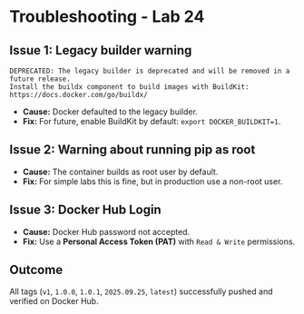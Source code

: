 # Troubleshooting - Lab 24

## Issue 1: Legacy builder warning
```
DEPRECATED: The legacy builder is deprecated and will be removed in a future release.
Install the buildx component to build images with BuildKit:
https://docs.docker.com/go/buildx/
```
- **Cause:** Docker defaulted to the legacy builder.
- **Fix:** For future, enable BuildKit by default: `export DOCKER_BUILDKIT=1`.

## Issue 2: Warning about running pip as root
- **Cause:** The container builds as root user by default.
- **Fix:** For simple labs this is fine, but in production use a non-root user.

## Issue 3: Docker Hub Login
- **Cause:** Docker Hub password not accepted.
- **Fix:** Use a **Personal Access Token (PAT)** with `Read & Write` permissions.

## Outcome
All tags (`v1`, `1.0.0`, `1.0.1`, `2025.09.25`, `latest`) successfully pushed and verified on Docker Hub.
